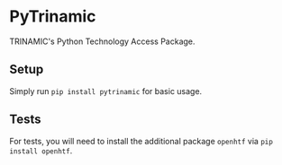 # PyTrinamic
TRINAMIC's Python Technology Access Package.

## Setup
Simply run `pip install pytrinamic` for basic usage.

## Tests
For tests, you will need to install the additional package `openhtf` via `pip install openhtf`.
